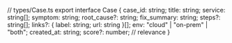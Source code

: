 // types/Case.ts
export interface Case {
  case_id: string;
  title: string;
  service: string[];
  symptom: string;
  root_cause?: string;
  fix_summary: string;
  steps?: string[];
  links?: { label: string; url: string }[];
  env: "cloud" | "on-prem" | "both";
  created_at: string;
  score?: number; // relevance
}